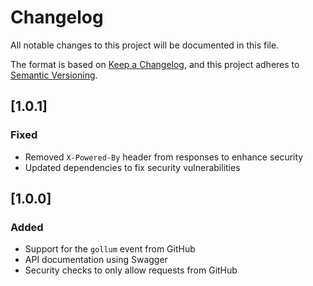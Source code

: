 # Changelog

All notable changes to this project will be documented in this file.

The format is based on [Keep a Changelog](https://keepachangelog.com/en/1.1.0/),
and this project adheres to [Semantic Versioning](https://semver.org/spec/v2.0.0.html).

## [1.0.1]

### Fixed

- Removed `X-Powered-By` header from responses to enhance security
- Updated dependencies to fix security vulnerabilities

## [1.0.0]

### Added

- Support for the `gollum` event from GitHub
- API documentation using Swagger
- Security checks to only allow requests from GitHub
